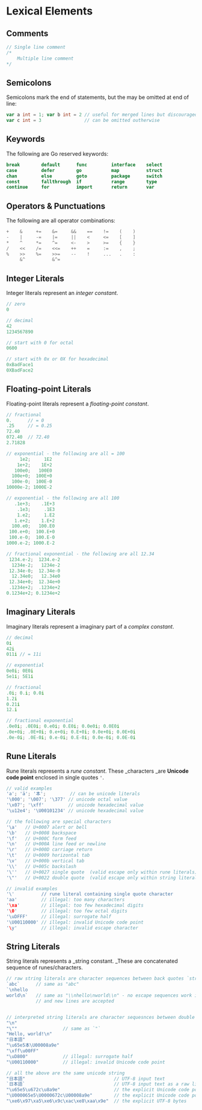 # Lexical Elements

## Comments

```go
// Single line comment
/* 
    Multiple line comment
*/
```

## Semicolons

Semicolons mark the end of statements, but the may be omitted at end of line:

```go
var a int = 1; var b int = 2 // useful for merged lines but discouraged
var c int = 3                // can be omitted outherwise
```

## Keywords

The following are Go reserved keywords:

```go
break        default      func         interface    select
case         defer        go           map          struct
chan         else         goto         package      switch
const        fallthrough  if           range        type
continue     for          import       return       var
```

## Operators & Punctuations

The following are all operator combinations:

```go
+    &     +=    &=     &&    ==    !=    (    )
-    |     -=    |=     ||    <     <=    [    ]
*    ^     *=    ^=     <-    >     >=    {    }
/    <<    /=    <<=    ++    =     :=    ,    ;
%    >>    %=    >>=    --    !     ...   .    :
     &^          &^=
```

## Integer Literals

Integer literals represent an _integer constant_.

```go
// zero
0

// decimal
42
1234567890

// start with 0 for octal
0600

// start with 0x or 0X for hexadecimal       
0xBadFace1
0XBadFace2
```

## Floating-point Literals

Floating-point literals represent a _floating-point constant_.

```go
// fractional
0.      // = 0
.25     // = 0.25
72.40
072.40  // 72.40
2.71828

// exponential - the following are all = 100
     1e2;     1E2
    1e+2;    1E+2
   100e0;   100E0
  100e+0;  100E+0
  100e-0;  100E-0
10000e-2; 1000E-2

// exponential - the following are all 100
   .1e+3;    .1E+3
    .1e3;     .1E3
    1.e2;     1.E2
   1.e+2;    1.E+2
  100.e0;   100.E0
 100.e+0;  100.E+0
 100.e-0;  100.E-0
1000.e-2; 1000.E-2

// fractional exponential - the following are all 12.34
 1234.e-2;  1234.e-2
  1234e-2;   1234e-2
 12.34e-0;  12.34e-0
  12.34e0;   12.34e0
 12.34e+0;  12.34e+0
 .1234e+2;  .1234e+2
0.1234e+2; 0.1234e+2
```

## Imaginary Literals

Imaginary literals represent a imaginary part of a _complex constant_. 

```go
// decimal
0i
42i
011i // = 11i

// exponential
0e0i; 0E0i
5e1i; 5E1i

// fractional     
.0i; 0.i; 0.0i
1.2i
0.21i
12.i

// fractional exponential
.0e0i; .0E0i; 0.e0i; 0.E0i; 0.0e0i; 0.0E0i
.0e+0i; .0E+0i; 0.e+0i; 0.E+0i; 0.0e+0i; 0.0E+0i
.0e-0i; .0E-0i; 0.e-0i; 0.E-0i; 0.0e-0i; 0.0E-0i
```

## Rune Literals

Rune literals represents a _rune constant_. These _characters _are **Unicode code point** enclosed in single quotes `'`.

```go
// valid examples
'a'; 'ä'; '本';         // can be unicode literals
'\000'; '\007'; '\377' // unicode octal value
'\x07'; '\xff'         // unicode hexadecimal value
'\u12e4'; '\U00101234' // unicode hexadecimal value

// the following are special characters
'\a'   // U+0007 alert or bell
'\b'   // U+0008 backspace
'\f'   // U+000C form feed
'\n'   // U+000A line feed or newline
'\r'   // U+000D carriage return
'\t'   // U+0009 horizontal tab
'\v'   // U+000b vertical tab
'\\'   // U+005c backslash
'\''   // U+0027 single quote  (valid escape only within rune literals)
'\"'   // U+0022 double quote  (valid escape only within string literals)

// invalid examples
'\'          // rune literal containing single quote character
'aa'         // illegal: too many characters
'\xa'        // illegal: too few hexadecimal digits
'\0'         // illegal: too few octal digits
'\uDFFF'     // illegal: surrogate half
'\U00110000' // illegal: invalid Unicode code point
'\y'         // illegal: invalid escape character
```

## String Literals

String literals represents a _string constant. _These are concatenated sequence of runes/characters.

```go
// raw string literals are character sequences between back quotes `string`
`abc`      // same as "abc"
`\nhello
world\n`   // same as "\\nhello\nworld\\n" - no escape sequences work in raw strings literals 
           // and new lines are accepted


// interpreted string literals are character sequesnces between double quotes "string"
"\n"
"\""                 // same as `"`
"Hello, world!\n"
"日本語"
"\u65e5本\U00008a9e"
"\xff\u00FF"
"\uD800"             // illegal: surrogate half
"\U00110000"         // illegal: invalid Unicode code point

// all the above are the same unicode string
"日本語"                                 // UTF-8 input text
`日本語`                                 // UTF-8 input text as a raw literal
"\u65e5\u672c\u8a9e"                    // the explicit Unicode code points
"\U000065e5\U0000672c\U00008a9e"        // the explicit Unicode code points
"\xe6\x97\xa5\xe6\x9c\xac\xe8\xaa\x9e"  // the explicit UTF-8 bytes
```



